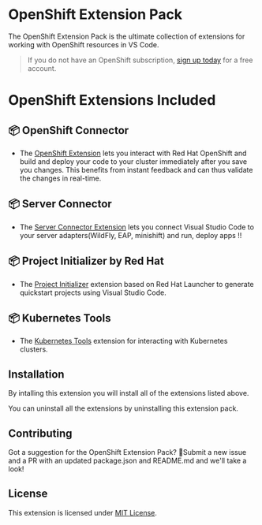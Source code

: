 
# OpenShift Extension Pack

The OpenShift Extension Pack is the ultimate collection of extensions for working with OpenShift resources in VS Code.

> If you do not have an OpenShift subscription, [sign up today](https://openshift.io/) for a free account.

# OpenShift Extensions Included

## 📦 OpenShift Connector

* The [OpenShift Extension](https://marketplace.visualstudio.com/items?itemName=redhat.vscode-openshift-connector) lets you interact with Red Hat OpenShift and build and deploy your code to your cluster immediately after you save you changes. This benefits from instant feedback and can thus validate the changes in real-time.

## 📦 Server Connector

* The [Server Connector Extension](https://marketplace.visualstudio.com/items?itemName=redhat.vscode-server-connector) lets you connect Visual Studio Code to your server adapters(WildFly, EAP, minishift) and run, deploy apps !!

## 📦 Project Initializer by Red Hat

* The [Project Initializer](https://marketplace.visualstudio.com/items?itemName=redhat.project-initializer) extension based on Red Hat Launcher to generate quickstart projects using Visual Studio Code.

## 📦 Kubernetes Tools

* The [Kubernetes Tools](https://marketplace.visualstudio.com/items?itemName=ms-kubernetes-tools.vscode-kubernetes-tools) extension for interacting with Kubernetes clusters.


## Installation

By intalling this extension you will install all of the extensions listed above.

You can uninstall all the extensions by uninstalling this extension pack.

## Contributing

Got a suggestion for the OpenShift Extension Pack? 🙋Submit a new issue and a PR with an updated package.json and README.md and we'll take a look! 

## License

This extension is licensed under [MIT License](https://github.com/redhat-developer/vscode-openshift-extension-pack/blob/master/openshift/LICENSE).

